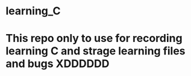 # learning_C
<h1 align=“center”>This repo only to use for recording learning C and strage learning files and bugs XDDDDDD</h1>
